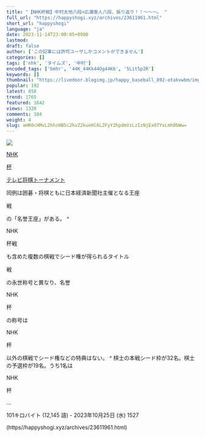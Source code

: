 ```yaml
---
title: "【NHK杯戦】中村太地八段×広瀬章人八段、振り返り！！～～～。 "
full_url: "https://happyshogi.xyz/archives/23611961.html"
short_url: "happyshogi"
language: "ja"
date: 2023-11-14T23:00:05+0900
lastmod: 
draft: false
author: ['この記事には許可ユーザしかコメントができません']
categories: []
tags: ['nhk', 'タイムズ', '中村']
encoded_tags: ['bmhr', '44K_44Kk44Og44K6', '5Lit5p2R']
keywords: []
thumbnail: "https://livedoor.blogimg.jp/happy_baseball_892-otakvwbm/imgs/5/8/58c32d1d.jpg"
popular: 192
latest: 858
trend: 1765
featured: 1642
views: 1320
comments: 104
weight: 4
slug: aHR0cHMvL2hhcHB5c2hvZ2kueHl6L2FyY2hpdmVzLzIzNjExOTYxLmh0bWw=
---
```


![](https://livedoor.blogimg.jp/happy_baseball_892-otakvwbm/imgs/5/8/58c32d1d.jpg)

<div><a title='NHK杯テレビ将棋トーナメント' href='https//ja.wikipedia.org/wiki/NHK%E6%9D%AF%E3%83%86%E3%83%AC%E3%83%93%E5%B0%86%E6%A3%8B%E3%83%88%E3%83%BC%E3%83%8A%E3%83%A1%E3%83%B3%E3%83%88' target='_blank'><p>NHK</p><p>杯</p>テレビ将棋トーナメント</a> <p class='searchresult'>同例は囲碁・将棋ともに日本経済新聞社主催となる王座<p>戦</p>の「名誉王座」がある。 ^ <p>NHK</p><p>杯戦</p>も含めた複数の棋戦でシード権が得られるタイトル<p>戦</p>の永世称号と異なり、名誉<p>NHK</p><p>杯</p>の称号は<p>NHK</p><p>杯</p>以外の棋戦でシード権などの特典はない。 ^ 棋士の本戦シード枠が32名。棋士の予選枠が19名。うち1名は<p>NHK</p><p>杯</p>…</p> <p class='mw-search-result-data'>101キロバイト (12,145 語) - 2023年10月25日 (水) 1527</p></div>

(https//happyshogi.xyz/archives/23611961.html)

